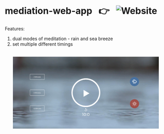 # mediation-web-app &nbsp; :point_right: &nbsp; ![Website](https://img.shields.io/website?down_color=lightred&down_message=down&style=for-the-badge&up_color=green&up_message=UP&url=https%3A%2F%2Fshikharx06.github.io%2Fmediation-web-app%2F)

Features:

1. dual modes of meditation - rain and sea breeze
2. set multiple different timings

<br>

<div align="center">
  <img src="Screenshot_2020-08-03 Audio App.png" width=90%>
</div>
